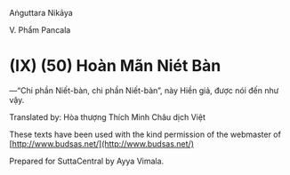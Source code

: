  

Aṅguttara Nikāya

V. Phẩm Pancala

# (IX) (50) Hoàn Mãn Niét Bàn

—“Chi phần Niết-bàn, chi phần Niết-bàn”, này Hiền giả, được nói đến như vậy.

Translated by: Hòa thượng Thích Minh Châu dịch Việt

These texts have been used with the kind permission of the webmaster of [http://www.budsas.net/](http://www.budsas.net/)

Prepared for SuttaCentral by Ayya Vimala.